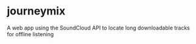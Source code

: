 journeymix
==========

A web app using the SoundCloud API to locate long downloadable tracks for offline listening